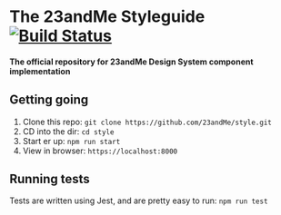 # The 23andMe Styleguide [![Build Status](https://travis-ci.org/23andMe/style.svg?branch=master)](https://travis-ci.org/23andMe/style)

#### The official repository for 23andMe Design System component implementation

## Getting going

1. Clone this repo: `git clone https://github.com/23andMe/style.git`
2. CD into the dir: `cd style`
3. Start er up: `npm run start`
4. View in browser: `https://localhost:8000`

## Running tests
Tests are written using Jest, and are pretty easy to run: `npm run test`
